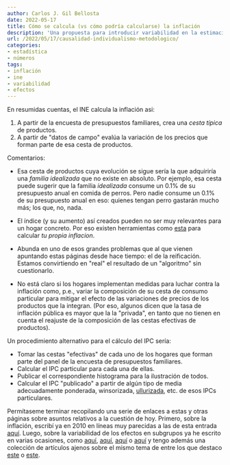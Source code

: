 ```yaml
---
author: Carlos J. Gil Bellosta
date: 2022-05-17
title: Cómo se calcula (vs cómo podría calcularse) la inflación
description: 'Una propuesta para introducir variabilidad en la estimación de la inflación'
url: /2022/05/17/causalidad-individualismo-metodologico/
categories:
- estadística
- números
tags:
- inflación
- ine
- variabilidad
- efectos
---
```


En resumidas cuentas, el INE calcula la inflación asi:

1. A partir de la encuesta de presupuestos familiares, crea una _cesta típica_ de productos.
2. A partir de "datos de campo" evalúa la variación de los precios que forman parte de esa cesta de productos.

Comentarios:

* Esa cesta de productos cuya evolución se sigue sería la que adquiriría una _familia idealizada_ que no existe en absoluto. Por ejemplo, esa cesta puede sugerir que la familia _idealizada_ consume un 0.1% de su presupuesto anual en comida de perros. Pero nadie consume un 0.1% de su presupuesto anual en eso: quienes tengan perro gastarán mucho más; los que, no, nada.

* El índice (y su aumento) así creados pueden no ser muy relevantes para un hogar concreto. Por eso existen herramientas como [esta](http://news.bbc.co.uk/2/hi/business/7669072.stm) para calcular _tu propia inflacion_.

* Abunda en uno de esos grandes problemas que al que vienen apuntando estas páginas desde hace tiempo: el de la reificación. Estamos convirtiendo en "real" el resultado de un "algoritmo" sin cuestionarlo.

* No está claro si los hogares implementan medidas para luchar contra la inflación como, p.e., variar la composición de su cesta de consumo particular para mitigar el efecto de las variaciones de precios de los productos que la integran. (Por eso, algunos dicen que la tasa de inflación pública es mayor que la la "privada", en tanto que no tienen en cuenta el reajuste de la composición de las cestas efectivas de productos).

Un procedimiento alternativo para el cálculo del IPC sería:

* Tomar las cestas "efectivas" de cada uno de los hogares que forman parte del panel de la encuesta de presupuestos familiares.
* Calcular el IPC particular para cada una de ellas.
* Publicar el correspondiente histograma para la ilustración de todos.
* Calcular el IPC "publicado" a partir de algún tipo de media adecuadamente ponderada, winsorizada, [ullurizada](http://www.datanalytics.com/...), etc. de esos IPCs particulares.

Permítaseme terminar recopilando una serie de enlaces a estas y otras páginas sobre asuntos relativos a la cuestión de hoy. Primero, sobre la inflación, escribí ya en 2010 en líneas muy parecidas a las de esta entrada
[aquí](http://www.datanalytics.com/2010/10/12/el-indice-de-inflacion-sostenible-que-no-existe/). Luego, sobre la variabilidad de los efectos en subgrupos ya he escrito en varias ocasiones, como
[aquí](http://www.datanalytics.com/2020/07/14/sobre-el-efecto-medio/),
[aquí](http://www.datanalytics.com/2020/01/24/estan-los-hogares-preparados-para-una-nueva-recesion/),
[aquí](http://www.datanalytics.com/2013/04/15/tu-tasa-de-paro-en-medialab-prado/)
o [aquí](http://www.datanalytics.com/2020/02/06/model4you/)
y tengo además una colección de artículos ajenos sobre el mismo tema de entre los que destaco
[este](https://statmodeling.stat.columbia.edu/2020/07/13/if-variation-in-effects-is-so-damn-important-and-so-damn-obvious-why-do-we-hear-so-little-about-it/)
o [este](https://statmodeling.stat.columbia.edu/2018/11/28/multilevel-models-multiple-comparisons-varying-treatment-effects/).